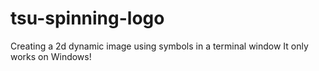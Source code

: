 # tsu-spinning-logo
Creating a 2d dynamic image using symbols in a terminal window
It only works on Windows!
